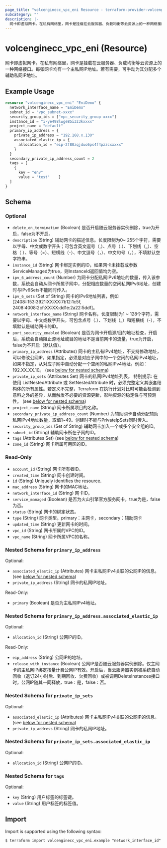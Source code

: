 ```yaml
---
page_title: "volcenginecc_vpc_eni Resource - terraform-provider-volcenginecc"
subcategory: ""
description: |-
  网卡即虚拟网卡。在私有网络里，网卡是挂载在云服务器、负载均衡等云资源上的一种网络接口。每张网卡均有一个主私网IP地址。若有需要，可手动为其分配多个辅助私网IP地址。
---
```


# volcenginecc_vpc_eni (Resource)

网卡即虚拟网卡。在私有网络里，网卡是挂载在云服务器、负载均衡等云资源上的一种网络接口。每张网卡均有一个主私网IP地址。若有需要，可手动为其分配多个辅助私网IP地址。

## Example Usage

```terraform
resource "volcenginecc_vpc_eni" "EniDemo" {
  network_interface_name = "EniDemo"
  subnet_id = "vpc_subnet-xxxx"
  security_group_ids = ["vpc_security_group-xxxx"]
  instance_id = "i-ye498lwge85i3z3kxxxx"
  project_name = "default"
  primary_ip_address = {
    private_ip_address = "192.168.x.130"
    associated_elastic_ip = {
      allocation_id = "eip-2f80zqjduo6ps4f4pzzcxxxxx"
    }
  }
  secondary_private_ip_address_count = 2
  tags = [
    {
      key = "env"
      value = "test"    }
  ]
}
```

<!-- schema generated by tfplugindocs -->
## Schema

### Optional

- `delete_on_termination` (Boolean) 是否开启随云服务器实例删除，true为开启，false为不开启。
- `description` (String) 辅助网卡的描述信息。长度限制为0~ 255个字符，需要以字母、中文或数字开头；可包含英文逗号（,）、点号（.）、下划线（_）、空格（ ）、等号（=）、短横线（-）、中文逗号（，）、中文句号（。），不填默认空字符串。
- `instance_id` (String) 网卡绑定实例的ID，如果网卡未挂载或参数ServiceManaged为true，则InstanceId返回值均为空。
- `ipv_6_address_count` (Number) 为网卡分配私网IPv6地址的数量，传入该参数，系统会自动从网卡所属子网中，分配相应数量的空闲私网IPv6地址，创建时与IPv6Sets不能同时传入。
- `ipv_6_sets` (Set of String) 网卡的IPv6地址列表，例如[2408::153:3921:XX:XX:7b12:1c5f, 2408:4008:2cf:XX:XX:dd1e:2a22:5ddf]。
- `network_interface_name` (String) 网卡名称，长度限制为1 ~ 128个字符，需要以字母、中文或数字开头，可包含点号（.）、下划线（_）和短横线（-），不填默认是辅助网卡的ID。
- `port_security_enabled` (Boolean) 是否为网卡开启源/目的地址检查，开启后，系统会自动阻止源地址或目的地址不是当前网卡的流量，true为开启，false为不开启（默认值）。
- `primary_ip_address` (Attributes) 网卡的主私有IPv4地址，不支持修改地址，可以修改公网IP。如果指定，必须是对应子网中的一个空闲的私网IPv4地址，如果不指定，从对应子网中自动分配一个空闲的私网IPv4地址。例如：192.XX.XX.10。 (see [below for nested schema](#nestedatt--primary_ip_address))
- `private_ip_sets` (Attributes Set) 网卡的私网IPv4地址列表。
 特别提示: 在使用 ListNestedAttribute 或 SetNestedAttribute 时，必须完整定义其嵌套结构体的所有属性。若定义不完整，Terraform 在执行计划对比时可能会检测到意料之外的差异，从而触发不必要的资源更新，影响资源的稳定性与可预测性。 (see [below for nested schema](#nestedatt--private_ip_sets))
- `project_name` (String) 网卡所属项目的名称。
- `secondary_private_ip_address_count` (Number) 为辅助网卡自动分配辅助私网IPv4地址数量，取值1~49。创建时不能与PrivateIpSets同时传入。
- `security_group_ids` (Set of String) 辅助网卡加入一个或多个安全组的ID。
- `subnet_id` (String) 辅助网卡所在子网的ID。
- `tags` (Attributes Set) (see [below for nested schema](#nestedatt--tags))
- `zone_id` (String) 网卡所属可用区的ID。

### Read-Only

- `account_id` (String) 网卡所有者ID。
- `created_time` (String) 网卡创建时间。
- `id` (String) Uniquely identifies the resource.
- `mac_address` (String) 网卡的MAC地址。
- `network_interface_id` (String) 网卡ID。
- `service_managed` (Boolean) 是否为火山引擎官方服务网卡，true为是，false为否。
- `status` (String) 网卡的绑定状态。
- `type` (String) 网卡类型。primary：主网卡，secondary：辅助网卡
- `updated_time` (String) 更新网卡的时间。
- `vpc_id` (String) 网卡所属的VPC的ID。
- `vpc_name` (String) 网卡所属VPC的名称。

<a id="nestedatt--primary_ip_address"></a>
### Nested Schema for `primary_ip_address`

Optional:

- `associated_elastic_ip` (Attributes) 网卡主私网IPv4关联的公网IP的信息。 (see [below for nested schema](#nestedatt--primary_ip_address--associated_elastic_ip))
- `private_ip_address` (String) 网卡的私网IP地址。

Read-Only:

- `primary` (Boolean) 是否为主私网IPv4地址。

<a id="nestedatt--primary_ip_address--associated_elastic_ip"></a>
### Nested Schema for `primary_ip_address.associated_elastic_ip`

Optional:

- `allocation_id` (String) 公网IP的ID。

Read-Only:

- `eip_address` (String) 公网IP的地址。
- `release_with_instance` (Boolean) 公网IP是否随云服务器实例删除。仅主网卡的主私网IP绑定按量计费公网IP有效。开启后，当云服务器实例被系统自动回收（退订24小时后、到期回收、欠费回收）或被调用DeleteInstances接口时，公网IP随其一同释放，true：是，false：否。



<a id="nestedatt--private_ip_sets"></a>
### Nested Schema for `private_ip_sets`

Optional:

- `associated_elastic_ip` (Attributes) 网卡主私网IPv4关联的公网IP的信息。 (see [below for nested schema](#nestedatt--private_ip_sets--associated_elastic_ip))
- `private_ip_address` (String) 网卡的私网IP地址。

<a id="nestedatt--private_ip_sets--associated_elastic_ip"></a>
### Nested Schema for `private_ip_sets.associated_elastic_ip`

Optional:

- `allocation_id` (String) 公网IP的ID。



<a id="nestedatt--tags"></a>
### Nested Schema for `tags`

Optional:

- `key` (String) 用户标签的标签键。
- `value` (String) 用户标签的标签值。

## Import

Import is supported using the following syntax:

```shell
$ terraform import volcenginecc_vpc_eni.example "network_interface_id"
```